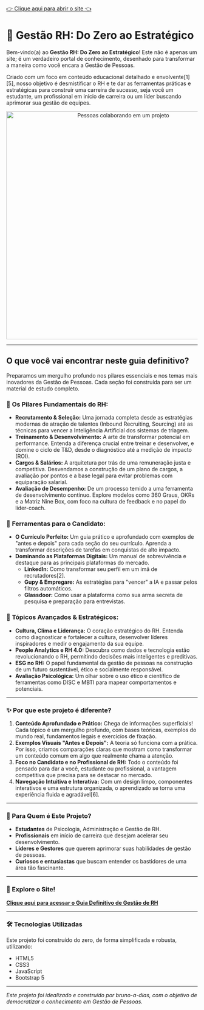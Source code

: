 
[👉 Clique aqui para abrir o site 👈](https://bruno-a-dias.github.io/gestao_rh_2025/)

# 🚀 Gestão RH: Do Zero ao Estratégico

Bem-vindo(a) ao **Gestão RH: Do Zero ao Estratégico**! Este não é apenas um site; é um verdadeiro portal de conhecimento, desenhado para transformar a maneira como você encara a Gestão de Pessoas.

Criado com um foco em conteúdo educacional detalhado e envolvente[1][5], nosso objetivo é desmistificar o RH e te dar as ferramentas práticas e estratégicas para construir uma carreira de sucesso, seja você um estudante, um profissional em início de carreira ou um líder buscando aprimorar sua gestão de equipes.

<p align="center">
  <img src="https://images.unsplash.com/photo-1552664730-d307ca884978?q=80&w=1770&auto=format&fit=crop" alt="Pessoas colaborando em um projeto" width="600">
</p>

---

## O que você vai encontrar neste guia definitivo?

Preparamos um mergulho profundo nos pilares essenciais e nos temas mais inovadores da Gestão de Pessoas. Cada seção foi construída para ser um material de estudo completo.

### 🧠 **Os Pilares Fundamentais do RH:**

*   **Recrutamento & Seleção:** Uma jornada completa desde as estratégias modernas de atração de talentos (Inbound Recruiting, Sourcing) até as técnicas para vencer a Inteligência Artificial dos sistemas de triagem.
*   **Treinamento & Desenvolvimento:** A arte de transformar potencial em performance. Entenda a diferença crucial entre treinar e desenvolver, e domine o ciclo de T&D, desde o diagnóstico até a medição de impacto (ROI).
*   **Cargos & Salários:** A arquitetura por trás de uma remuneração justa e competitiva. Desvendamos a construção de um plano de cargos, a avaliação por pontos e a base legal para evitar problemas com equiparação salarial.
*   **Avaliação de Desempenho:** De um processo temido a uma ferramenta de desenvolvimento contínuo. Explore modelos como 360 Graus, OKRs e a Matriz Nine Box, com foco na cultura de feedback e no papel do líder-coach.

### 📄 **Ferramentas para o Candidato:**

*   **O Currículo Perfeito:** Um guia prático e aprofundado com exemplos de "antes e depois" para cada seção do seu currículo. Aprenda a transformar descrições de tarefas em conquistas de alto impacto.
*   **Dominando as Plataformas Digitais:** Um manual de sobrevivência e destaque para as principais plataformas do mercado.
    *   **LinkedIn:** Como transformar seu perfil em um imã de recrutadores[2].
    *   **Gupy & Empregare:** As estratégias para "vencer" a IA e passar pelos filtros automáticos.
    *   **Glassdoor:** Como usar a plataforma como sua arma secreta de pesquisa e preparação para entrevistas.

### 🚀 **Tópicos Avançados & Estratégicos:**

*   **Cultura, Clima e Liderança:** O coração estratégico do RH. Entenda como diagnosticar e fortalecer a cultura, desenvolver líderes inspiradores e medir o engajamento da sua equipe.
*   **People Analytics e RH 4.0:** Descubra como dados e tecnologia estão revolucionando o RH, permitindo decisões mais inteligentes e preditivas.
*   **ESG no RH:** O papel fundamental da gestão de pessoas na construção de um futuro sustentável, ético e socialmente responsável.
*   **Avaliação Psicológica:** Um olhar sobre o uso ético e científico de ferramentas como DISC e MBTI para mapear comportamentos e potenciais.

---

### ✨ Por que este projeto é diferente?

1.  **Conteúdo Aprofundado e Prático:** Chega de informações superficiais! Cada tópico é um mergulho profundo, com bases teóricas, exemplos do mundo real, fundamentos legais e exercícios de fixação.
2.  **Exemplos Visuais "Antes e Depois":** A teoria só funciona com a prática. Por isso, criamos comparações claras que mostram como transformar um conteúdo comum em algo que realmente chama a atenção.
3.  **Foco no Candidato e no Profissional de RH:** Todo o conteúdo foi pensado para dar a você, estudante ou profissional, a vantagem competitiva que precisa para se destacar no mercado.
4.  **Navegação Intuitiva e Interativa:** Com um design limpo, componentes interativos e uma estrutura organizada, o aprendizado se torna uma experiência fluida e agradável[6].

---

### 🎯 Para Quem é Este Projeto?

*   **Estudantes** de Psicologia, Administração e Gestão de RH.
*   **Profissionais** em início de carreira que desejam acelerar seu desenvolvimento.
*   **Líderes e Gestores** que querem aprimorar suas habilidades de gestão de pessoas.
*   **Curiosos e entusiastas** que buscam entender os bastidores de uma área tão fascinante.

---

### 🚀 Explore o Site!

**[Clique aqui para acessar o Guia Definitivo de Gestão de RH](https://bruno-a-dias.github.io/gestao_rh/)**

---

### 🛠️ Tecnologias Utilizadas

Este projeto foi construído do zero, de forma simplificada e robusta, utilizando:

*   HTML5
*   CSS3
*   JavaScript
*   Bootstrap 5

---

*Este projeto foi idealizado e construído por bruno-a-dias, com o objetivo de democratizar o conhecimento em Gestão de Pessoas.*
